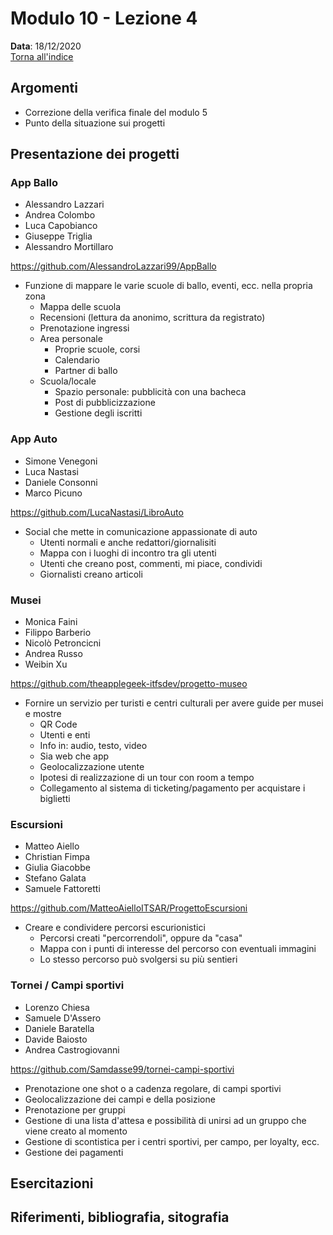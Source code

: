 # Modulo 10 - Lezione 4

__Data__: 18/12/2020  
[Torna all'indice](/README.md)  

## Argomenti

- Correzione della verifica finale del modulo 5
- Punto della situazione sui progetti

## Presentazione dei progetti

### App Ballo

- Alessandro Lazzari
- Andrea Colombo
- Luca Capobianco
- Giuseppe Triglia
- Alessandro Mortillaro

https://github.com/AlessandroLazzari99/AppBallo  

- Funzione di mappare le varie scuole di ballo, eventi, ecc. nella propria zona
  - Mappa delle scuola
  - Recensioni (lettura da anonimo, scrittura da registrato)
  - Prenotazione ingressi
  - Area personale
    - Proprie scuole, corsi
    - Calendario
    - Partner di ballo
  - Scuola/locale
    - Spazio personale: pubblicità con una bacheca
    - Post di pubblicizzazione
    - Gestione degli iscritti

### App Auto

- Simone Venegoni
- Luca Nastasi
- Daniele Consonni
- Marco Picuno

https://github.com/LucaNastasi/LibroAuto

- Social che mette in comunicazione appassionate di auto
  - Utenti normali e anche redattori/giornalisiti
  - Mappa con i luoghi di incontro tra gli utenti
  - Utenti che creano post, commenti, mi piace, condividi
  - Giornalisti creano articoli

### Musei

- Monica Faini
- Filippo Barberio
- Nicolò Petroncicni
- Andrea Russo
- Weibin Xu

https://github.com/theapplegeek-itfsdev/progetto-museo

- Fornire un servizio per turisti e centri culturali per avere guide per musei e mostre
  - QR Code
  - Utenti e enti
  - Info in: audio, testo, video
  - Sia web che app
  - Geolocalizzazione utente
  - Ipotesi di realizzazione di un tour con room a tempo
  - Collegamento al sistema di ticketing/pagamento per acquistare i biglietti

### Escursioni

- Matteo Aiello
- Christian Fimpa
- Giulia Giacobbe
- Stefano Galata
- Samuele Fattoretti

https://github.com/MatteoAielloITSAR/ProgettoEscursioni

- Creare e condividere percorsi escurionistici
  - Percorsi creati "percorrendoli", oppure da "casa"
  - Mappa con i punti di interesse del percorso con eventuali immagini
  - Lo stesso percorso può svolgersi su più sentieri

### Tornei / Campi sportivi

- Lorenzo Chiesa
- Samuele D'Assero
- Daniele Baratella
- Davide Baiosto
- Andrea Castrogiovanni

https://github.com/Samdasse99/tornei-campi-sportivi

- Prenotazione one shot o a cadenza regolare, di campi sportivi
- Geolocalizzazione dei campi e della posizione
- Prenotazione per gruppi
- Gestione di una lista d'attesa e possibilità di unirsi ad un gruppo che viene creato al momento
- Gestione di scontistica per i centri sportivi, per campo, per loyalty, ecc.
- Gestione dei pagamenti

## Esercitazioni


## Riferimenti, bibliografia, sitografia

